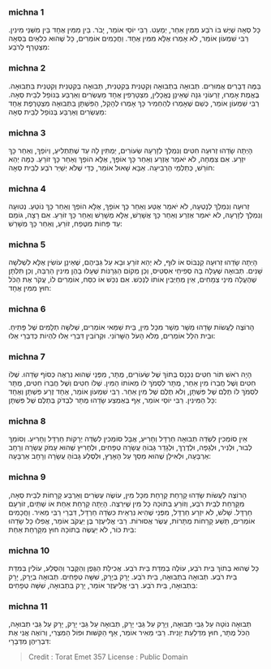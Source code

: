 
### michna 1
כָּל סְאָה שֶׁיֶּשׁ בּוֹ רֹבַע מִמִּין אַחֵר, יְמַעֵט. רַבִּי יוֹסֵי אוֹמֵר, יָבֹר. בֵּין מִמִּין אֶחָד בֵּין מִשְּׁנֵי מִינִין. רַבִּי שִׁמְעוֹן אוֹמֵר, לֹא אָמְרוּ אֶלָּא מִמִּין אֶחָד. וַחֲכָמִים אוֹמְרִים, כָּל שֶׁהוּא כִלְאַיִם בַּסְּאָה מִצְטָרֵף לְרֹבַע:

### michna 2
בַּמֶּה דְבָרִים אֲמוּרִים. תְּבוּאָה בִתְבוּאָה וְקִטְנִית בְּקִטְנִית, תְּבוּאָה בְקִטְנִית וְקִטְנִית בִּתְבוּאָה. בֶּאֱמֶת אָמְרוּ, זֵרְעוֹנֵי גִנָּה שֶׁאֵינָן נֶאֱכָלִין, מִצְטָרְפִין אֶחָד מֵעֶשְׂרִים וְאַרְבַּע בְּנוֹפֵל לְבֵית סְאָה. רַבִּי שִׁמְעוֹן אוֹמֵר, כְּשֵׁם שֶׁאָמְרוּ לְהַחְמִיר כָּךְ אָמְרוּ לְהָקֵל, הַפִּשְׁתָּן בַּתְּבוּאָה מִצְטָרֶפֶת אֶחָד מֵעֶשְׂרִים וְאַרְבַּע בְּנוֹפֵל לְבֵית סְאָה:

### michna 3
הָיְתָה שָׂדֵהוּ זְרוּעָה חִטִּים וְנִמְלַךְ לְזָרְעָהּ שְׂעוֹרִים, יַמְתִּין לָהּ עַד שֶׁתַּתְלִיעַ, וְיוֹפַךְ, וְאַחַר כָּךְ יִזְרַע. אִם צִמְּחָה, לֹא יֹאמַר אֶזְרַע וְאַחַר כָּךְ אוֹפָךְ, אֶלָּא הוֹפֵךְ וְאַחַר כָּךְ זוֹרֵעַ. כַּמָּה יְהֵא חוֹרֵשׁ, כְּתַלְמֵי הָרְבִיעָה. אַבָּא שָׁאוּל אוֹמֵר, כְּדֵי שֶׁלֹּא יְשַׁיֵּר רֹבַע לְבֵית סְאָה:

### michna 4
זְרוּעָה וְנִמְלַךְ לְנָטְעָהּ, לֹא יֹאמַר אֶטַּע וְאַחַר כָּךְ אוֹפָךְ, אֶלָּא הוֹפֵךְ וְאַחַר כָּךְ נוֹטֵעַ. נְטוּעָה וְנִמְלַךְ לְזָרְעָהּ, לֹא יֹאמַר אֶזְרַע וְאַחַר כָּךְ אֲשָׁרֵשׁ, אֶלָּא מְשָׁרֵשׁ וְאַחַר כָּךְ זוֹרֵעַ. אִם רָצָה, גּוֹמֵם עַד פָּחוֹת מִטֶּפַח, זוֹרֵעַ, וְאַחַר כָּךְ מְשָׁרֵשׁ:

### michna 5
הָיְתָה שָׂדֵהוּ זְרוּעָה קַנְבּוֹס אוֹ לוּף, לֹא יְהֵא זוֹרֵעַ וּבָא עַל גַּבֵּיהֶם, שֶׁאֵינָן עוֹשִׂין אֶלָּא לִשְׁלֹשָׁה שָׁנִים. תְּבוּאָה שֶׁעָלָה בָהּ סְפִיחֵי אִסְטִיס, וְכֵן מְקוֹם הַגְּרָנוֹת שֶׁעָלוּ בָהֶן מִינִין הַרְבֵּה, וְכֵן תִּלְתָּן שֶׁהֶעֱלָה מִינֵי צְמָחִים, אֵין מְחַיְּבִין אוֹתוֹ לְנַכֵּשׁ. אִם נִכֵּשׁ אוֹ כִסַּח, אוֹמְרִים לוֹ, עֲקֹר אֶת הַכֹּל חוּץ מִמִּין אֶחָד:

### michna 6
הָרוֹצֶה לַעֲשׂוֹת שָׂדֵהוּ מֵשָׁר מֵשָׁר מִכָּל מִין, בֵּית שַׁמַּאי אוֹמְרִים, שְׁלֹשָׁה תְלָמִים שֶׁל פָּתִיחַ. וּבֵית הִלֵּל אוֹמְרִים, מְלֹא הָעֹל הַשָּׁרוֹנִי. וּקְרוֹבִין דִּבְרֵי אֵלּוּ לִהְיוֹת כְּדִבְרֵי אֵלּוּ:

### michna 7
הָיָה רֹאשׁ תּוֹר חִטִּים נִכְנָס בְּתוֹךְ שֶׁל שְׂעוֹרִים, מֻתָּר, מִפְּנֵי שֶׁהוּא נִרְאֶה כְּסוֹף שָׂדֵהוּ. שֶׁלּוֹ חִטִּים וְשֶׁל חֲבֵרוֹ מִין אַחֵר, מֻתָּר לִסְמֹךְ לוֹ מֵאוֹתוֹ הַמִּין. שֶׁלּוֹ חִטִּים וְשֶׁל חֲבֵרוֹ חִטִּים, מֻתָּר לִסְמֹךְ לוֹ תֶּלֶם שֶׁל פִּשְׁתָּן, וְלֹא תֶלֶם שֶׁל מִין אַחֵר. רַבִּי שִׁמְעוֹן אוֹמֵר, אֶחָד זֶרַע פִּשְׁתָּן וְאֶחָד כָּל הַמִּינִין. רַבִּי יוֹסֵי אוֹמֵר, אַף בְּאֶמְצַע שָׂדֵהוּ מֻתָּר לִבְדֹּק בְּתֶלֶם שֶׁל פִּשְׁתָּן:

### michna 8
אֵין סוֹמְכִין לִשְׂדֵה תְבוּאָה חַרְדָּל וְחָרִיעַ, אֲבָל סוֹמְכִין לִשְׂדֵה יְרָקוֹת חַרְדָּל וְחָרִיעַ. וְסוֹמֵךְ לְבוּר, וּלְנִיר, וּלְגָפָה, וּלְדֶרֶךְ, וּלְגָדֵר גָּבוֹהַּ עֲשָׂרָה טְפָחִים, וּלְחָרִיץ שֶׁהוּא עָמֹק עֲשָׂרָה וְרָחָב אַרְבָּעָה, וּלְאִילָן שֶׁהוּא מֵסֵךְ עַל הָאָרֶץ, וּלְסֶלַע גָּבוֹהַּ עֲשָׂרָה וְרָחָב אַרְבָּעָה:

### michna 9
הָרוֹצֶה לַעֲשׂוֹת שָׂדֵהוּ קָרַחַת קָרַחַת מִכָּל מִין, עוֹשֶׂה עֶשְׂרִים וְאַרְבַּע קָרָחוֹת לְבֵית סְאָה, מִקָּרַחַת לְבֵית רֹבַע, וְזוֹרֵעַ בְּתוֹכָהּ כָּל מִין שֶׁיִּרְצֶה. הָיְתָה קָרַחַת אַחַת אוֹ שְׁתַּיִם, זוֹרְעָם חַרְדָּל. שָׁלֹשׁ, לֹא יִזְרַע חַרְדָּל, מִפְּנֵי שֶׁהִיא נִרְאֵית כִּשְׂדֵה חַרְדָּל, דִּבְרֵי רַבִּי מֵאִיר. וַחֲכָמִים אוֹמְרִים, תֵּשַׁע קָרָחוֹת מֻתָּרוֹת, עֶשֶׂר אֲסוּרוֹת. רַבִּי אֱלִיעֶזֶר בֶּן יַעֲקֹב אוֹמֵר, אֲפִלּוּ כָל שָׂדֵהוּ בֵּית כּוֹר, לֹא יַעֲשֶׂה בְתוֹכָהּ חוּץ מִקָּרַחַת אַחַת:

### michna 10
כָּל שֶׁהוּא בְתוֹךְ בֵּית רֹבַע, עוֹלֶה בְמִדַּת בֵּית רֹבַע. אֲכִילַת הַגֶּפֶן וְהַקֶּבֶר וְהַסֶּלַע, עוֹלִין בְּמִדַּת בֵּית רֹבַע. תְּבוּאָה בִתְבוּאָה, בֵּית רֹבַע. יָרָק בְּיָרָק, שִׁשָּׁה טְפָחִים. תְּבוּאָה בְיָרָק, יָרָק בִּתְבוּאָה, בֵּית רֹבַע. רַבִּי אֱלִיעֶזֶר אוֹמֵר, יָרָק בִּתְבוּאָה, שִׁשָּׁה טְפָחִים:

### michna 11
תְּבוּאָה נוֹטָה עַל גַּבֵּי תְבוּאָה, וְיָרָק עַל גַּבֵּי יָרָק, תְּבוּאָה עַל גַּבֵּי יָרָק, יָרָק עַל גַּבֵּי תְבוּאָה, הַכֹּל מֻתָּר, חוּץ מִדְּלַעַת יְוָנִית. רַבִּי מֵאִיר אוֹמֵר, אַף הַקִּשּׁוּת וּפוֹל הַמִּצְרִי, וְרוֹאֶה אֲנִי אֶת דִּבְרֵיהֶן מִדְּבָרָי:

>Credit : Torat Emet 357
>License : Public Domain 